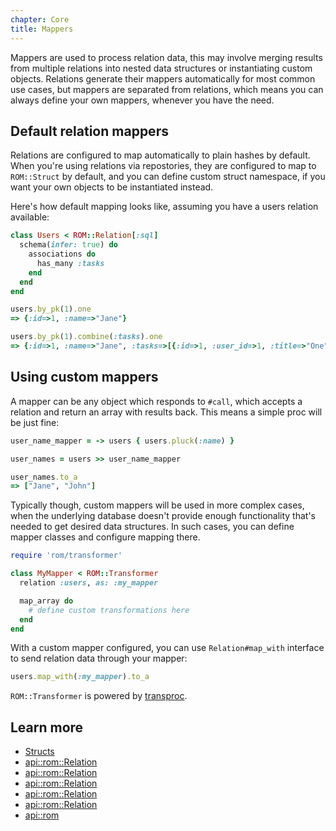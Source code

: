 ```yaml
---
chapter: Core
title: Mappers
---
```


Mappers are used to process relation data, this may involve merging results from multiple relations into nested data structures or instantiating custom objects. Relations generate their mappers automatically for most common use cases, but mappers are separated from relations, which means you can always define your own mappers, whenever you have the need.

## Default relation mappers

Relations are configured to map automatically to plain hashes by default. When you're using relations via repostories, they are configured to map to `ROM::Struct` by default, and you can define custom struct namespace, if you want your own objects to be instantiated instead.

Here's how default mapping looks like, assuming you have a users relation available:

``` ruby
class Users < ROM::Relation[:sql]
  schema(infer: true) do
    associations do
      has_many :tasks
    end
  end
end

users.by_pk(1).one
=> {:id=>1, :name=>"Jane"}

users.by_pk(1).combine(:tasks).one
=> {:id=>1, :name=>"Jane", :tasks=>[{:id=>1, :user_id=>1, :title=>"One"}, {:id=>2, :user_id=>1, :title=>"Two"}]}
```

## Using custom mappers

A mapper can be any object which responds to `#call`, which accepts a relation and return an array with results back. This means a simple proc will be just fine:

``` ruby
user_name_mapper = -> users { users.pluck(:name) }

user_names = users >> user_name_mapper

user_names.to_a
=> ["Jane", "John"]
```

Typically though, custom mappers will be used in more complex cases, when the underlying database doesn't provide enough functionality that's needed to get desired data structures. In such cases, you can define mapper classes and configure mapping there.

``` ruby
require 'rom/transformer'

class MyMapper < ROM::Transformer
  relation :users, as: :my_mapper

  map_array do
    # define custom transformations here
  end
end
```

With a custom mapper configured, you can use `Relation#map_with` interface to send relation data through your mapper:

``` ruby
users.map_with(:my_mapper).to_a
```

`ROM::Transformer` is powered by [transproc](https://github.com/solnic/transproc#transformer).

## Learn more

* [Structs](/learn/core/%{version}/structs)
* [api::rom::Relation](.schema)
* [api::rom::Relation](.auto_struct)
* [api::rom::Relation](.struct_namespace)
* [api::rom::Relation](#map_to)
* [api::rom::Relation](#map_with)
* [api::rom](Transformer)

